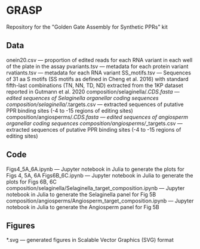 # GRASP
Repository for the "Golden Gate Assembly for Synthetic PPRs" kit

## Data
onein20.csv — proportion of edited reads for each RNA variant in each well of the plate in the assay
pvariants.tsv — metadata for each protein variant
rvatiants.tsv — metadata for each RNA variant
SS_motifs.tsv — Sequences of 31 aa S motifs (SS motifs as defined in Cheng et al. 2016) with standard fifth-last combinations (TN, NN, TD, ND) extracted from the 1KP dataset reported in Gutmann et al. 2020
composition/selaginella/*.CDS.fasta — edited sequences of Selaginella organellar coding sequences
composition/selaginella/*.targets.csv — extracted sequences of putative PPR binding sites (-4 to -15 regions of editing sites)
composition/angiosperms/*.CDS.fasta — edited sequences of angiosperm organellar coding sequences
composition/angiosperms/*_targets.csv — extracted sequences of putative PPR binding sites (-4 to -15 regions of editing sites)

## Code
Figs4_5A_6A.ipynb — Jupyter notebook in Julia to generate the plots for Figs 4, 5A, 6A
Figs6B_6C.ipynb — Jupyter notebook in Julia to generate the plots for Figs 6B, 6C
composition/selaginella/Selaginella_target_composition.ipynb — Jupyter notebook in Julia to generate the Selaginella panel for Fig 5B
composition/angiosperms/Angiosperm_target_composition.ipynb — Jupyter notebook in Julia to generate the Angiosperm panel for Fig 5B

## Figures
*.svg — generated figures in Scalable Vector Graphics (SVG) format

